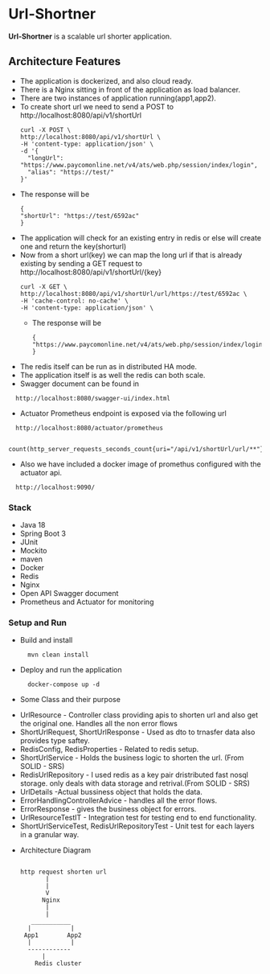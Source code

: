 # Url-Shortner

**Url-Shortner** is a scalable url shorter application.

## Architecture Features

* The application is dockerized, and also cloud ready.
* There is a Nginx sitting in front of the application as load balancer.
* There are two instances of application running(app1,app2).
* To create short url we need to send a POST to http://localhost:8080/api/v1/shortUrl
  ```
  curl -X POST \
  http://localhost:8080/api/v1/shortUrl \
  -H 'content-type: application/json' \
  -d '{
    "longUrl": "https://www.paycomonline.net/v4/ats/web.php/session/index/login",
    "alias": "https://test/"
  }'
  ```
* The response will be
  ```
  {
  "shortUrl": "https://test/6592ac"
  }
   ```
* The application will check for an existing entry in redis or else will create one and return the key(shorturl)
* Now from a short url(key) we can map the long url if that is already existing by sending a GET request
  to http://localhost:8080/api/v1/shortUrl/{key}
  ``` 
  curl -X GET \
  http://localhost:8080/api/v1/shortUrl/url/https://test/6592ac \
  -H 'cache-control: no-cache' \
  -H 'content-type: application/json' \
  ```
  * The response will be
    ```
    {
    "https://www.paycomonline.net/v4/ats/web.php/session/index/login"
    }
     ```
* The redis itself can be run as in distributed HA mode.
* The application itself is as well the redis can both scale.
* Swagger document can be found in

``` 
  http://localhost:8080/swagger-ui/index.html
``` 

* Actuator Prometheus endpoint is exposed via the following url

``` 
  http://localhost:8080/actuator/prometheus
  
  count(http_server_requests_seconds_count{uri="/api/v1/shortUrl/url/**"})
``` 

* Also we have included a docker image of promethus configured with the actuator api.

``` 
  http://localhost:9090/
``` 

### Stack

* Java 18
* Spring Boot 3
* JUnit
* Mockito
* maven
* Docker
* Redis
* Nginx
* Open API Swagger document
* Prometheus and Actuator for monitoring

### Setup and Run

* Build and install
  ```
    mvn clean install
  ```
* Deploy and run the application
  ```
    docker-compose up -d 
  ```
*  Some Class and their purpose
- UrlResource - Controller class providing apis to shorten url and also get the original one. Handles all the non error flows
- ShortUrlRequest, ShortUrlResponse - Used as dto to trnasfer data also provides type saftey.
- RedisConfig, RedisProperties - Related to redis setup.
- ShortUrlService - Holds the business logic to shorten the url. (From SOLID - SRS)
- RedisUrlRepository - I used redis as a key pair dristributed fast nosql storage. only deals with data storage and retrival.(From SOLID - SRS)
- UrlDetails -Actual bussiness object that holds the data.
- ErrorHandlingControllerAdvice - handles all the error flows.
- ErrorResponse - gives the business object for errors.
- UrlResourceTestIT - Integration test for testing end to end functionality.
- ShortUrlServiceTest, RedisUrlRepositoryTest - Unit test for each layers in a granular way.

* Architecture Diagram
  ```

  http request shorten url
         |
         |
         V
        Nginx
         |
         |
     ___________
    |           |
   App1        App2
    |           |
    ------------
        |
      Redis cluster

```
